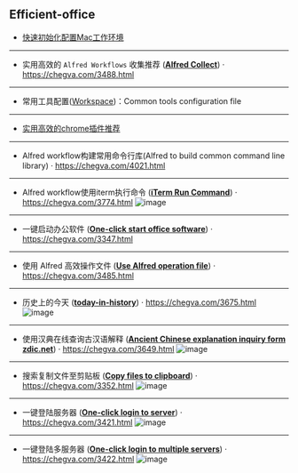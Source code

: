 ## Efficient-office

- [快速初始化配置Mac工作环境](/workspace/快速初始化配置Mac工作环境.md)
---
- 实用高效的 `Alfred Workflows` 收集推荐 ([**Alfred Collect**](/Alfred-Workflows)) · https://chegva.com/3488.html
---
- 常用工具配置([Workspace](/workspace))：Common tools configuration file
---
- [实用高效的chrome插件推荐](/workspace/实用高效的chrome插件推荐.md)
---
- Alfred workflow构建常用命令行库(Alfred to build common command line library) · https://chegva.com/4021.html 
---
- Alfred workflow使用iterm执行命令 ([**iTerm Run Command**](/iterm-run-command)) · https://chegva.com/3774.html 
![image](https://github.com/anzhihe/Efficient-office/blob/master/iterm-run-command/iterm-run-command.gif)
---
- 一键启动办公软件 ([**One-click start office software**](/one-click-start-software)) · https://chegva.com/3347.html 
---
- 使用 Alfred 高效操作文件 ([**Use Alfred operation file**](/file-operation)) · https://chegva.com/3485.html
---
- 历史上的今天 ([**today-in-history**](/today-in-history)) · https://chegva.com/3675.html
![image](https://github.com/anzhihe/Efficient-office/blob/master/today-in-history/history.gif)
---
- 使用汉典在线查询古汉语解释 ([**Ancient Chinese explanation inquiry form zdic.net**](/ancient-chinese-zdic)) · https://chegva.com/3649.html
![image](https://github.com/anzhihe/Efficient-office/blob/master/ancient-chinese-zdic/zdic.gif)
---
- 搜索复制文件至剪贴板 ([**Copy files to clipboard**](/copy-files-to-clipboard)) · https://chegva.com/3352.html
![image](https://github.com/anzhihe/Efficient-office/blob/master/copy-files-to-clipboard/File-Copy-demo.gif)
---
- 一键登陆服务器 ([**One-click login to server**](/one-click-login-server)) · https://chegva.com/3421.html
![image](https://github.com/anzhihe/Efficient-office/blob/master/one-click-login-server/Alfred-Server-demo.gif)
---
- 一键登陆多服务器 ([**One-click login to multiple servers**](/login-multiple-servers)) · https://chegva.com/3422.html
![image](https://github.com/anzhihe/Efficient-office/blob/master/login-multiple-servers/Login-Multiple-Servers.gif)
